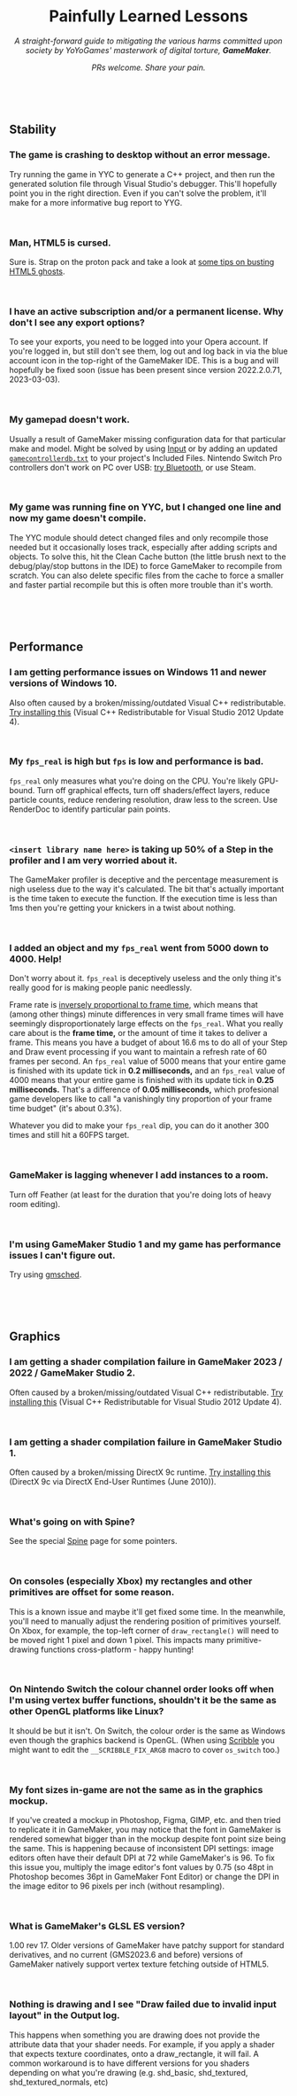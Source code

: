 <h1 align="center">Painfully Learned Lessons</h1>

<p align="center"><i>A straight-forward guide to mitigating the various harms committed upon society by YoYoGames' masterwork of digital torture, <b>GameMaker</b>.</i></p>

<p align="center"><i>PRs welcome. Share your pain.</i></p>

&nbsp;

&nbsp;

## Stability

### The game is crashing to desktop without an error message.

Try running the game in YYC to generate a C++ project, and then run the generated solution file through Visual Studio's debugger. This'll hopefully point you in the right direction. Even if you can't solve the problem, it'll make for a more informative bug report to YYG.

&nbsp;

### Man, HTML5 is cursed.

Sure is. Strap on the proton pack and take a look at [some tips on busting HTML5 ghosts](HTML5.md).

&nbsp;

### I have an active subscription and/or a permanent license. Why don't I see any export options?

To see your exports, you need to be logged into your Opera account. If you're logged in, but still don't see them, log out and log back in via the blue account icon in the top-right of the GameMaker IDE. This is a bug and will hopefully be fixed soon (issue has been present since version 2022.2.0.71, 2023-03-03).

&nbsp;

### My gamepad doesn't work.

Usually a result of GameMaker missing configuration data for that particular make and model. Might be solved by using [Input](https://github.com/jujuadams/input) or by adding an updated [`gamecontrollerdb.txt`](https://github.com/gabomdq/SDL_GameControllerDB/blob/master/gamecontrollerdb.txt) to your project's Included Files. Nintendo Switch Pro controllers don't work on PC over USB: [try Bluetooth](https://www.pcgamingwiki.com/wiki/Controller:Nintendo_Switch_Pro_Controller#Bluetooth), or use Steam.

&nbsp;

### My game was running fine on YYC, but I changed one line and now my game doesn't compile.

The YYC module should detect changed files and only recompile those needed but it occasionally loses track, especially after adding scripts and objects. To solve this, hit the Clean Cache button (the little brush next to the debug/play/stop buttons in the IDE) to force GameMaker to recompile from scratch. You can also delete specific files from the cache to force a smaller and faster partial recompile but this is often more trouble than it's worth.

&nbsp;

&nbsp;

## Performance

### I am getting performance issues on Windows 11 and newer versions of Windows 10.
Also often caused by a broken/missing/outdated Visual C++ redistributable. [Try installing this](https://www.microsoft.com/en-us/download/details.aspx?id=30679) (Visual C++ Redistributable for Visual Studio 2012 Update 4).

&nbsp;

### My `fps_real` is high but `fps` is low and performance is bad.
`fps_real` only measures what you're doing on the CPU. You're likely GPU-bound. Turn off graphical effects, turn off shaders/effect layers, reduce particle counts, reduce rendering resolution, draw less to the screen. Use RenderDoc to identify particular pain points.

&nbsp;

### `<insert library name here>` is taking up 50% of a Step in the profiler and I am very worried about it.
The GameMaker profiler is deceptive and the percentage measurement is nigh useless due to the way it's calculated. The bit that's actually important is the time taken to execute the function. If the execution time is less than 1ms then you're getting your knickers in a twist about nothing.

&nbsp;

### I added an object and my `fps_real` went from 5000 down to 4000. Help!

Don't worry about it. `fps_real` is deceptively useless and the only thing it's really good for is making people panic needlessly.

Frame rate is [inversely proportional to frame time](https://www.desmos.com/calculator/d4hvus9oys), which means that (among other things) minute differences in very small frame times will have seemingly disproportionately large effects on the `fps_real`. What you really care about is the **frame time,** or the amount of time it takes to deliver a frame. This means you have a budget of about 16.6 ms to do all of your Step and Draw event processing if you want to maintain a refresh rate of 60 frames per second. An `fps_real` value of 5000 means that your entire game is finished with its update tick in **0.2 milliseconds,** and an `fps_real` value of 4000 means that your entire game is finished with its update tick in **0.25 milliseconds.** That's a difference of **0.05 milliseconds,** which profesional game developers like to call "a vanishingly tiny proportion of your frame time budget" (it's about 0.3%).

Whatever you did to make your `fps_real` dip, you can do it another 300 times and still hit a 60FPS target.

&nbsp;

### GameMaker is lagging whenever I add instances to a room.

Turn off Feather (at least for the duration that you're doing lots of heavy room editing).

&nbsp;

### I'm using GameMaker Studio 1 and my game has performance issues I can't figure out.

Try using [gmsched](https://github.com/skyfloogle/gmsched).

&nbsp;

&nbsp;

## Graphics

### I am getting a shader compilation failure in GameMaker 2023 / 2022 / GameMaker Studio 2.
Often caused by a broken/missing/outdated Visual C++ redistributable. [Try installing this](https://www.microsoft.com/en-us/download/details.aspx?id=30679) (Visual C++ Redistributable for Visual Studio 2012 Update 4).

&nbsp;

### I am getting a shader compilation failure in GameMaker Studio 1.
Often caused by a broken/missing DirectX 9c runtime. [Try installing this](https://www.microsoft.com/en-gb/download/details.aspx?id=8109) (DirectX 9c via DirectX End-User Runtimes (June 2010)).

&nbsp;

### What's going on with Spine?

See the special [Spine](spine.md) page for some pointers.

&nbsp;

### On consoles (especially Xbox) my rectangles and other primitives are offset for some reason.

This is a known issue and maybe it'll get fixed some time. In the meanwhile, you'll need to manually adjust the rendering position of primitives yourself. On Xbox, for example, the top-left corner of `draw_rectangle()` will need to be moved right 1 pixel and down 1 pixel. This impacts many primitive-drawing functions cross-platform - happy hunting!

&nbsp;

### On Nintendo Switch the colour channel order looks off when I'm using vertex buffer functions, shouldn't it be the same as other OpenGL platforms like Linux?

It should be but it isn't. On Switch, the colour order is the same as Windows even though the graphics backend is OpenGL. (When using [Scribble](https://github.com/jujuadams/scribble) you might want to edit the `__SCRIBBLE_FIX_ARGB` macro to cover `os_switch` too.)

&nbsp;

### My font sizes in-game are not the same as in the graphics mockup.

If you've created a mockup in Photoshop, Figma, GIMP, etc. and then tried to replicate it in GameMaker, you may notice that the font in GameMaker is rendered somewhat bigger than in the mockup despite font point size being the same. This is happening because of inconsistent DPI settings: image editors often have their default DPI at 72 while GameMaker's is 96. To fix this issue you, multiply the image editor's font values by 0.75 (so 48pt in Photoshop becomes 36pt in GameMaker Font Editor) or change the DPI in the image editor to 96 pixels per inch (without resampling).

&nbsp;

### What is GameMaker's GLSL ES version?
1.00 rev 17. Older versions of GameMaker have patchy support for standard derivatives, and no current (GMS2023.6 and before) versions of GameMaker natively support vertex texture fetching outside of HTML5.

&nbsp;

### Nothing is drawing and I see "Draw failed due to invalid input layout" in the Output log.
This happens when something you are drawing does not provide the attribute data that your shader needs. For example, if you apply a shader that expects texture coordinates, onto a draw_rectangle, it will fail. A common workaround is to have different versions for you shaders depending on what you're drawing (e.g. shd_basic, shd_textured, shd_textured_normals, etc)
